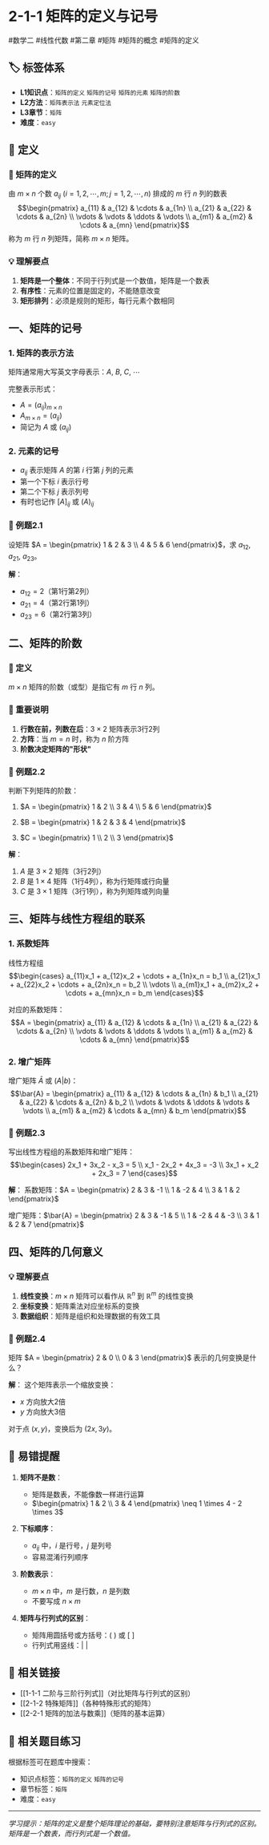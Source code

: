 # 2-1-1 矩阵的定义与记号

#数学二 #线性代数 #第二章 #矩阵 #矩阵的概念 #矩阵的定义

## 🏷️ 标签体系
- **L1知识点**：`矩阵的定义` `矩阵的记号` `矩阵的元素` `矩阵的阶数`
- **L2方法**：`矩阵表示法` `元素定位法`
- **L3章节**：`矩阵`
- **难度**：`easy`

## 📖 定义

### 📖 矩阵的定义
由 $m \times n$ 个数 $a_{ij}$ $(i=1,2,\cdots,m; j=1,2,\cdots,n)$ 排成的 $m$ 行 $n$ 列的数表
$$\begin{pmatrix}
a_{11} & a_{12} & \cdots & a_{1n} \\
a_{21} & a_{22} & \cdots & a_{2n} \\
\vdots & \vdots & \ddots & \vdots \\
a_{m1} & a_{m2} & \cdots & a_{mn}
\end{pmatrix}$$
称为 $m$ 行 $n$ 列矩阵，简称 $m \times n$ 矩阵。

### 💡 理解要点
1. **矩阵是一个整体**：不同于行列式是一个数值，矩阵是一个数表
2. **有序性**：元素的位置是固定的，不能随意改变
3. **矩形排列**：必须是规则的矩形，每行元素个数相同

## 一、矩阵的记号

### 1. 矩阵的表示方法

矩阵通常用大写英文字母表示：$A$, $B$, $C$, $\cdots$

完整表示形式：
- $A = (a_{ij})_{m \times n}$
- $A_{m \times n} = (a_{ij})$
- 简记为 $A$ 或 $(a_{ij})$

### 2. 元素的记号

- $a_{ij}$ 表示矩阵 $A$ 的第 $i$ 行第 $j$ 列的元素
- 第一个下标 $i$ 表示行号
- 第二个下标 $j$ 表示列号
- 有时也记作 $[A]_{ij}$ 或 $(A)_{ij}$

### 📐 例题2.1
设矩阵 $A = \begin{pmatrix} 1 & 2 & 3 \\ 4 & 5 & 6 \end{pmatrix}$，求 $a_{12}$, $a_{21}$, $a_{23}$。

**解**：
- $a_{12} = 2$（第1行第2列）
- $a_{21} = 4$（第2行第1列）
- $a_{23} = 6$（第2行第3列）

## 二、矩阵的阶数

### 📖 定义
$m \times n$ 矩阵的阶数（或型）是指它有 $m$ 行 $n$ 列。

### 🔑 重要说明
1. **行数在前，列数在后**：$3 \times 2$ 矩阵表示3行2列
2. **方阵**：当 $m = n$ 时，称为 $n$ 阶方阵
3. **阶数决定矩阵的"形状"**

### 📐 例题2.2
判断下列矩阵的阶数：
1. $A = \begin{pmatrix} 1 & 2 \\ 3 & 4 \\ 5 & 6 \end{pmatrix}$

2. $B = \begin{pmatrix} 1 & 2 & 3 & 4 \end{pmatrix}$

3. $C = \begin{pmatrix} 1 \\ 2 \\ 3 \end{pmatrix}$

**解**：
1. $A$ 是 $3 \times 2$ 矩阵（3行2列）
2. $B$ 是 $1 \times 4$ 矩阵（1行4列），称为行矩阵或行向量
3. $C$ 是 $3 \times 1$ 矩阵（3行1列），称为列矩阵或列向量

## 三、矩阵与线性方程组的联系

### 1. 系数矩阵

线性方程组
$$\begin{cases}
a_{11}x_1 + a_{12}x_2 + \cdots + a_{1n}x_n = b_1 \\
a_{21}x_1 + a_{22}x_2 + \cdots + a_{2n}x_n = b_2 \\
\vdots \\
a_{m1}x_1 + a_{m2}x_2 + \cdots + a_{mn}x_n = b_m
\end{cases}$$

对应的系数矩阵：
$$A = \begin{pmatrix}
a_{11} & a_{12} & \cdots & a_{1n} \\
a_{21} & a_{22} & \cdots & a_{2n} \\
\vdots & \vdots & \ddots & \vdots \\
a_{m1} & a_{m2} & \cdots & a_{mn}
\end{pmatrix}$$

### 2. 增广矩阵

增广矩阵 $\bar{A}$ 或 $(A|b)$：
$$\bar{A} = \begin{pmatrix}
a_{11} & a_{12} & \cdots & a_{1n} & b_1 \\
a_{21} & a_{22} & \cdots & a_{2n} & b_2 \\
\vdots & \vdots & \ddots & \vdots & \vdots \\
a_{m1} & a_{m2} & \cdots & a_{mn} & b_m
\end{pmatrix}$$

### 📐 例题2.3
写出线性方程组的系数矩阵和增广矩阵：
$$\begin{cases}
2x_1 + 3x_2 - x_3 = 5 \\
x_1 - 2x_2 + 4x_3 = -3 \\
3x_1 + x_2 + 2x_3 = 7
\end{cases}$$

**解**：
系数矩阵：$A = \begin{pmatrix} 2 & 3 & -1 \\ 1 & -2 & 4 \\ 3 & 1 & 2 \end{pmatrix}$

增广矩阵：$\bar{A} = \begin{pmatrix} 2 & 3 & -1 & 5 \\ 1 & -2 & 4 & -3 \\ 3 & 1 & 2 & 7 \end{pmatrix}$

## 四、矩阵的几何意义

### 💡 理解要点
1. **线性变换**：$m \times n$ 矩阵可以看作从 $\mathbb{R}^n$ 到 $\mathbb{R}^m$ 的线性变换
2. **坐标变换**：矩阵乘法对应坐标系的变换
3. **数据组织**：矩阵是组织和处理数据的有效工具

### 📐 例题2.4
矩阵 $A = \begin{pmatrix} 2 & 0 \\ 0 & 3 \end{pmatrix}$ 表示的几何变换是什么？

**解**：
这个矩阵表示一个缩放变换：
- $x$ 方向放大2倍
- $y$ 方向放大3倍

对于点 $(x, y)$，变换后为 $(2x, 3y)$。

## 🎯 易错提醒

1. **矩阵不是数**：
   - 矩阵是数表，不能像数一样进行运算
   - $\begin{pmatrix} 1 & 2 \\ 3 & 4 \end{pmatrix} \neq 1 \times 4 - 2 \times 3$

2. **下标顺序**：
   - $a_{ij}$ 中，$i$ 是行号，$j$ 是列号
   - 容易混淆行列顺序

3. **阶数表示**：
   - $m \times n$ 中，$m$ 是行数，$n$ 是列数
   - 不要写成 $n \times m$

4. **矩阵与行列式的区别**：
   - 矩阵用圆括号或方括号：$(\ )$ 或 $[\ ]$
   - 行列式用竖线：$|\ |$

## 🔗 相关链接

- [[1-1-1 二阶与三阶行列式]]（对比矩阵与行列式的区别）
- [[2-1-2 特殊矩阵]]（各种特殊形式的矩阵）
- [[2-2-1 矩阵的加法与数乘]]（矩阵的基本运算）

## 🔗 相关题目练习
根据标签可在题库中搜索：
- 知识点标签：`矩阵的定义` `矩阵的记号`
- 章节标签：`矩阵`
- 难度：`easy`

---
*学习提示：矩阵的定义是整个矩阵理论的基础，要特别注意矩阵与行列式的区别。矩阵是一个数表，而行列式是一个数值。*